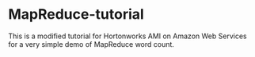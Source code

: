 # MapReduce-tutorial
This is a modified tutorial for Hortonworks AMI on Amazon Web Services for a very simple demo of MapReduce word count.
